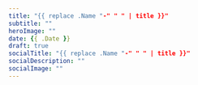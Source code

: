 ```yaml
---
title: "{{ replace .Name "-" " " | title }}"
subtitle: ""
heroImage: ""
date: {{ .Date }}
draft: true
socialTitle: "{{ replace .Name "-" " " | title }}"
socialDescription: ""
socialImage: ""
---
```


